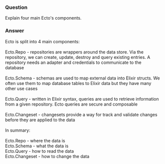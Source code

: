 ### Question
Explain four main Ecto\'s components.


### Answer
Ecto is split into 4 main components:\
\
Ecto.Repo - repositories are wrappers around the data store. Via the
repository, we can create, update, destroy and query existing entries. A
repository needs an adapter and credentials to communicate to the
database\
\
Ecto.Schema - schemas are used to map external data into Elixir structs.
We often use them to map database tables to Elixir data but they have
many other use cases\
\
Ecto.Query - written in Elixir syntax, queries are used to retrieve
information from a given repository. Ecto queries are secure and
composable\
\
Ecto.Changeset - changesets provide a way for track and validate changes
before they are applied to the data\
\
In summary:\
\
Ecto.Repo - where the data is\
Ecto.Schema - what the data is\
Ecto.Query - how to read the data\
Ecto.Changeset - how to change the data


